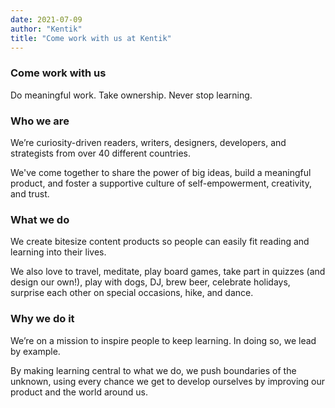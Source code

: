 ```yaml
---
date: 2021-07-09
author: "Kentik"
title: "Come work with us at Kentik"
---
```


### Come work with us

Do meaningful work. Take ownership. Never stop learning.

### Who we are

We’re curiosity-driven readers, writers, designers, developers, and strategists from over 40 different countries.

We've come together to share the power of big ideas, build a meaningful product, and foster a supportive culture of self-empowerment, creativity, and trust.

### What we do

We create bitesize content products so people can easily fit reading and learning into their lives.

We also love to travel, meditate, play board games, take part in quizzes (and design our own!), play with dogs, DJ, brew beer, celebrate holidays, surprise each other on special occasions, hike, and dance.

### Why we do it

We’re on a mission to inspire people to keep learning. In doing so, we lead by example.

By making learning central to what we do, we push boundaries of the unknown, using every chance we get to develop ourselves by improving our product and the world around us.
